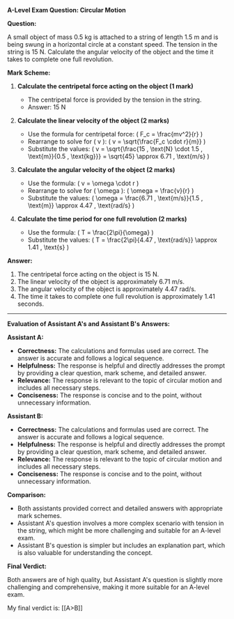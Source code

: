 
**A-Level Exam Question: Circular Motion**

**Question:**

A small object of mass 0.5 kg is attached to a string of length 1.5 m and is being swung in a horizontal circle at a constant speed. The tension in the string is 15 N. Calculate the angular velocity of the object and the time it takes to complete one full revolution.

**Mark Scheme:**

1. **Calculate the centripetal force acting on the object (1 mark)**
   - The centripetal force is provided by the tension in the string.
   - Answer: 15 N

2. **Calculate the linear velocity of the object (2 marks)**
   - Use the formula for centripetal force: \( F_c = \frac{mv^2}{r} \)
   - Rearrange to solve for \( v \): \( v = \sqrt{\frac{F_c \cdot r}{m}} \)
   - Substitute the values: \( v = \sqrt{\frac{15 \, \text{N} \cdot 1.5 \, \text{m}}{0.5 \, \text{kg}}} = \sqrt{45} \approx 6.71 \, \text{m/s} \)

3. **Calculate the angular velocity of the object (2 marks)**
   - Use the formula: \( v = \omega \cdot r \)
   - Rearrange to solve for \( \omega \): \( \omega = \frac{v}{r} \)
   - Substitute the values: \( \omega = \frac{6.71 \, \text{m/s}}{1.5 \, \text{m}} \approx 4.47 \, \text{rad/s} \)

4. **Calculate the time period for one full revolution (2 marks)**
   - Use the formula: \( T = \frac{2\pi}{\omega} \)
   - Substitute the values: \( T = \frac{2\pi}{4.47 \, \text{rad/s}} \approx 1.41 \, \text{s} \)

**Answer:**

1. The centripetal force acting on the object is 15 N.
2. The linear velocity of the object is approximately 6.71 m/s.
3. The angular velocity of the object is approximately 4.47 rad/s.
4. The time it takes to complete one full revolution is approximately 1.41 seconds.

---

**Evaluation of Assistant A's and Assistant B's Answers:**

**Assistant A:**

- **Correctness:** The calculations and formulas used are correct. The answer is accurate and follows a logical sequence.
- **Helpfulness:** The response is helpful and directly addresses the prompt by providing a clear question, mark scheme, and detailed answer.
- **Relevance:** The response is relevant to the topic of circular motion and includes all necessary steps.
- **Conciseness:** The response is concise and to the point, without unnecessary information.

**Assistant B:**

- **Correctness:** The calculations and formulas used are correct. The answer is accurate and follows a logical sequence.
- **Helpfulness:** The response is helpful and directly addresses the prompt by providing a clear question, mark scheme, and detailed answer.
- **Relevance:** The response is relevant to the topic of circular motion and includes all necessary steps.
- **Conciseness:** The response is concise and to the point, without unnecessary information.

**Comparison:**

- Both assistants provided correct and detailed answers with appropriate mark schemes.
- Assistant A's question involves a more complex scenario with tension in the string, which might be more challenging and suitable for an A-level exam.
- Assistant B's question is simpler but includes an explanation part, which is also valuable for understanding the concept.

**Final Verdict:**

Both answers are of high quality, but Assistant A's question is slightly more challenging and comprehensive, making it more suitable for an A-level exam.

My final verdict is: [[A>B]]